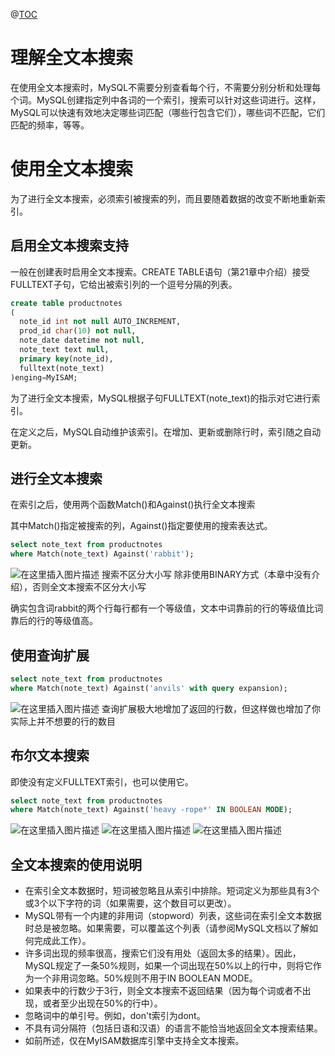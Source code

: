 ﻿@[TOC](目录)
# 理解全文本搜索
在使用全文本搜索时，MySQL不需要分别查看每个行，不需要分别分析和处理每个词。MySQL创建指定列中各词的一个索引，搜索可以针对这些词进行。这样，MySQL可以快速有效地决定哪些词匹配（哪些行包含它们），哪些词不匹配，它们匹配的频率，等等。

# 使用全文本搜索
为了进行全文本搜索，必须索引被搜索的列，而且要随着数据的改变不断地重新索引。
## 启用全文本搜索支持
一般在创建表时启用全文本搜索。CREATE TABLE语句（第21章中介绍）接受FULLTEXT子句，它给出被索引列的一个逗号分隔的列表。

```sql
create table productnotes
(
  note_id int not null AUTO_INCREMENT,
  prod_id char(10) not null,
  note_date datetime not null,
  note_text text null,
  primary key(note_id),
  fulltext(note_text)
)enging=MyISAM;
```
为了进行全文本搜索，MySQL根据子句FULLTEXT(note_text)的指示对它进行索引。

在定义之后，MySQL自动维护该索引。在增加、更新或删除行时，索引随之自动更新。

## 进行全文本搜索
在索引之后，使用两个函数Match()和Against()执行全文本搜索

其中Match()指定被搜索的列，Against()指定要使用的搜索表达式。

```sql
select note_text from productnotes
where Match(note_text) Against('rabbit');
```
![在这里插入图片描述](https://img-blog.csdnimg.cn/c809bdc74698475ebacc350aae53a5b0.png?x-oss-process=image/watermark,type_ZHJvaWRzYW5zZmFsbGJhY2s,shadow_50,text_Q1NETiBAcHVyaXR5LWdvb2Q=,size_20,color_FFFFFF,t_70,g_se,x_16)
搜索不区分大小写 除非使用BINARY方式（本章中没有介绍），否则全文本搜索不区分大小写

确实包含词rabbit的两个行每行都有一个等级值，文本中词靠前的行的等级值比词靠后的行的等级值高。


## 使用查询扩展

```sql
select note_text from productnotes
where Match(note_text) Against('anvils' with query expansion);
```
![在这里插入图片描述](https://img-blog.csdnimg.cn/23452298b51f46fc9c082a03e82aba11.png?x-oss-process=image/watermark,type_ZHJvaWRzYW5zZmFsbGJhY2s,shadow_50,text_Q1NETiBAcHVyaXR5LWdvb2Q=,size_20,color_FFFFFF,t_70,g_se,x_16)
查询扩展极大地增加了返回的行数，但这样做也增加了你实际上并不想要的行的数目

## 布尔文本搜索
即使没有定义FULLTEXT索引，也可以使用它。

```sql
select note_text from productnotes
where Match(note_text) Against('heavy -rope*' IN BOOLEAN MODE);
```
![在这里插入图片描述](https://img-blog.csdnimg.cn/0fc555699c714166b018565bfff53828.png)
![在这里插入图片描述](https://img-blog.csdnimg.cn/42234c68d80c43e0831b58c9b61eed3a.png?x-oss-process=image/watermark,type_ZHJvaWRzYW5zZmFsbGJhY2s,shadow_50,text_Q1NETiBAcHVyaXR5LWdvb2Q=,size_20,color_FFFFFF,t_70,g_se,x_16)
![在这里插入图片描述](https://img-blog.csdnimg.cn/58d3bc8e635042568c1f4c3a6d8308ec.png?x-oss-process=image/watermark,type_ZHJvaWRzYW5zZmFsbGJhY2s,shadow_50,text_Q1NETiBAcHVyaXR5LWdvb2Q=,size_15,color_FFFFFF,t_70,g_se,x_16)
## 全文本搜索的使用说明

 - 在索引全文本数据时，短词被忽略且从索引中排除。短词定义为那些具有3个或3个以下字符的词（如果需要，这个数目可以更改）。
 - MySQL带有一个内建的非用词（stopword）列表，这些词在索引全文本数据时总是被忽略。如果需要，可以覆盖这个列表（请参阅MySQL文档以了解如何完成此工作）。
 - 许多词出现的频率很高，搜索它们没有用处（返回太多的结果）。因此，MySQL规定了一条50%规则，如果一个词出现在50%以上的行中，则将它作为一个非用词忽略。50%规则不用于IN
   BOOLEAN MODE。
 - 如果表中的行数少于3行，则全文本搜索不返回结果（因为每个词或者不出现，或者至少出现在50%的行中）。
 - 忽略词中的单引号。例如，don't索引为dont。
 - 不具有词分隔符（包括日语和汉语）的语言不能恰当地返回全文本搜索结果。
 - 如前所述，仅在MyISAM数据库引擎中支持全文本搜索。



